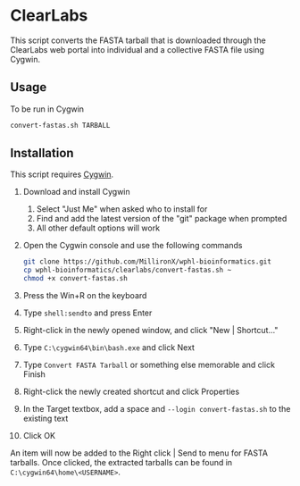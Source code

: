 # ClearLabs

This script converts the FASTA tarball that is downloaded through the ClearLabs
web portal into individual and a collective FASTA file using Cygwin.

## Usage

To be run in Cygwin

```bash
convert-fastas.sh TARBALL
```

## Installation

This script requires [Cygwin](https://cygwin.com/install.html).

1. Download and install Cygwin
    1. Select "Just Me" when asked who to install for
    2. Find and add the latest version of the "git" package when prompted
    3. All other default options will work
2. Open the Cygwin console and use the following commands

    ```bash
    git clone https://github.com/MillironX/wphl-bioinformatics.git
    cp wphl-bioinformatics/clearlabs/convert-fastas.sh ~
    chmod +x convert-fastas.sh
    ```

3. Press the Win+R on the keyboard
4. Type `shell:sendto` and press Enter
5. Right-click in the newly opened window, and click "New | Shortcut..."
6. Type `C:\cygwin64\bin\bash.exe` and click Next
7. Type `Convert FASTA Tarball` or something else memorable and click Finish
8. Right-click the newly created shortcut and click Properties
9. In the Target textbox, add a space and `--login convert-fastas.sh` to the
   existing text
10. Click OK

An item will now be added to the Right click | Send to menu for FASTA tarballs.
Once clicked, the extracted tarballs can be found in
`C:\cygwin64\home\<USERNAME>`.
